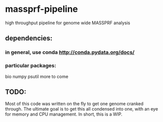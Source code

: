 # massprf-pipeline
high throughput pipeline for genome wide MASSPRF analysis

## dependencies:
### in general, use conda http://conda.pydata.org/docs/
### particular packages:
  bio
  numpy
  psutil
more to come


## TODO:
  Most of this code was written on the fly to get one genome cranked through. The ultimate goal is to get this all condensed into one, with an eye for memory and CPU management.  In short, this is a WIP.
